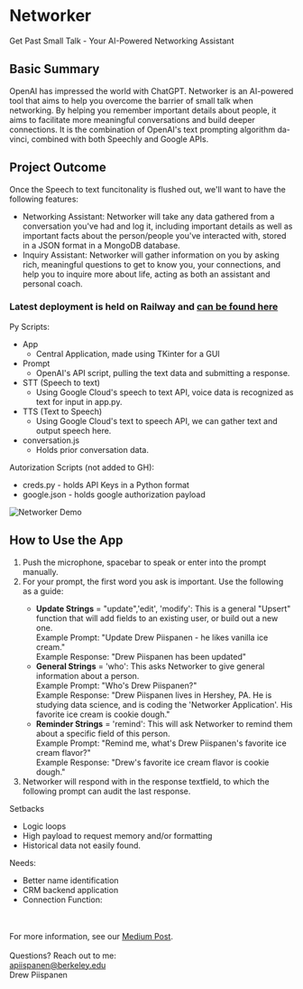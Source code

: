 # Networker
Get Past Small Talk - Your AI-Powered Networking Assistant

## Basic Summary
OpenAI has impressed the world with ChatGPT. Networker is an AI-powered tool that aims to help you overcome the barrier of small talk when networking. By helping you remember important details about people, it aims to facilitate more meaningful conversations and build deeper connections. It is the combination of OpenAI's text prompting algorithm da-vinci, combined with both Speechly and Google APIs. 

## Project Outcome
Once the Speech to text funcitonality is flushed out, we'll want to have the following features:
- Networking Assistant: Networker will take any data gathered from a conversation you've had and log it, including important details as well as important facts about the person/people you've interacted with, stored in a JSON format in a MongoDB database.
- Inquiry Assistant: Networker will gather information on you by asking rich, meaningful questions to get to know you, your connections, and help you to inquire more about life, acting as both an assistant and personal coach.

### Latest deployment is held on Railway and [can be found here](https://networker.up.railway.app/)


Py Scripts: 
- App
  - Central Application, made using TKinter for a GUI
- Prompt
  - OpenAI's API script, pulling the text data and submitting a response.
- STT (Speech to text)
  - Using Google Cloud's speech to text API, voice data is recognized as text for input in app.py. 
- TTS (Text to Speech)
  - Using Google Cloud's text to speech API, we can gather text and output speech here.
- conversation.js
  - Holds prior conversation data.

Autorization Scripts (not added to GH):
- creds.py - holds API Keys in a Python format
- google.json - holds google authorization payload

![Networker Demo](https://miro.medium.com/v2/resize:fit:1400/format:webp/1*1vw8y19iIVxi4UXhwbKLhA.png)
<h2>How to Use the App</h2>
      <p><ol><li>Push the microphone, spacebar to speak or enter into the prompt manually.</li>
          <li>For your prompt, the first word you ask is important. Use the following as a guide:</li>
        <ul><li><b>Update Strings</b> = "update",'edit', 'modify': This is a general "Upsert" function that will add fields to an existing user, or build out a new one. <br>Example Prompt: "Update Drew Piispanen - he likes vanilla ice cream." <br>Example Response: "Drew Piispanen has been updated"</li>
      <li><b>General Strings</b> = 'who': This asks Networker to give general information about a person. <br>Example Prompt: "Who's Drew Piispanen?"<br>Example Response: "Drew Piispanen lives in Hershey, PA. He is studying data science, and is coding the 'Networker Application'. His favorite ice cream is cookie dough."</li>
      <li><b>Reminder Strings</b> = 'remind': This will ask Networker to remind them about a specific field of this person. <br>Example Prompt: "Remind me, what's Drew Piispanen's favorite ice cream flavor?" <br>Example Response: "Drew's favorite ice cream flavor is cookie dough."</li></ul>
      <li>Networker will respond with in the response textfield, to which the following prompt can audit the last response.</li>
      </ol></p>


Setbacks
- Logic loops
- High payload to request memory and/or formatting
- Historical data not easily found.

Needs: 
- Better name identification
- CRM backend application 
- Connection Function:
 
<br><br>
For more information, see our [Medium Post](https://medium.com/@andrewpiispanen/the-networker-project-cc8765c25f50).
<br><br>
Questions? Reach out to me:<br>
apiispanen@berkeley.edu<br>
Drew Piispanen
